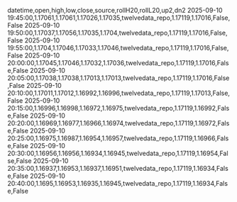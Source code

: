 datetime,open,high,low,close,source,rollH20,rollL20,up2,dn2
2025-09-10 19:45:00,1.17061,1.17061,1.17026,1.17035,twelvedata_repo,1.17119,1.17016,False,False
2025-09-10 19:50:00,1.17037,1.17056,1.17035,1.1704,twelvedata_repo,1.17119,1.17016,False,False
2025-09-10 19:55:00,1.1704,1.17046,1.17033,1.17046,twelvedata_repo,1.17119,1.17016,False,False
2025-09-10 20:00:00,1.17045,1.17046,1.17032,1.17036,twelvedata_repo,1.17119,1.17016,False,False
2025-09-10 20:05:00,1.17038,1.17038,1.17013,1.17013,twelvedata_repo,1.17119,1.17016,False,False
2025-09-10 20:10:00,1.17011,1.17012,1.16992,1.16996,twelvedata_repo,1.17119,1.17013,False,False
2025-09-10 20:15:00,1.16996,1.16998,1.16972,1.16975,twelvedata_repo,1.17119,1.16992,False,False
2025-09-10 20:20:00,1.16969,1.16977,1.16966,1.16974,twelvedata_repo,1.17119,1.16972,False,False
2025-09-10 20:25:00,1.16975,1.16987,1.16954,1.16957,twelvedata_repo,1.17119,1.16966,False,False
2025-09-10 20:30:00,1.16956,1.16956,1.16934,1.16945,twelvedata_repo,1.17119,1.16954,False,False
2025-09-10 20:35:00,1.16937,1.16953,1.16937,1.16951,twelvedata_repo,1.17119,1.16934,False,False
2025-09-10 20:40:00,1.1695,1.16953,1.16935,1.16945,twelvedata_repo,1.17119,1.16934,False,False
